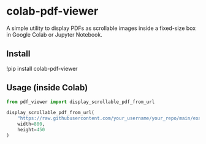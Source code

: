# colab-pdf-viewer

A simple utility to display PDFs as scrollable images inside a fixed-size box in Google Colab or Jupyter Notebook.

## Install

!pip install colab-pdf-viewer

## Usage (inside Colab)

```python
from pdf_viewer import display_scrollable_pdf_from_url

display_scrollable_pdf_from_url(
    "https://raw.githubusercontent.com/your_username/your_repo/main/example.pdf",
    width=800,
    height=450
)
